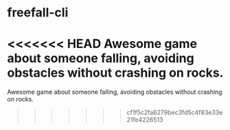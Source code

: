 # freefall-cli
<<<<<<< HEAD
Awesome game about someone falling, avoiding obstacles without crashing on rocks.
=======
Awesome game about someone falling, avoiding obstacles without crashing on rocks.
>>>>>>> cf1f5c2fa6279bec3fd5c4f83e33e21fe4226513
